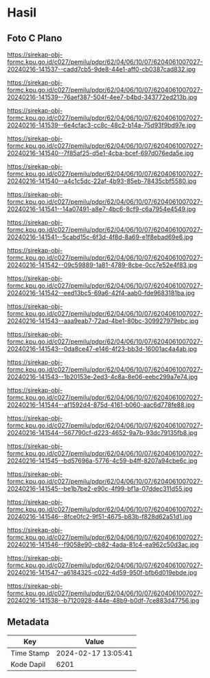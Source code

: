 # Hasil

## Foto C Plano

https://sirekap-obj-formc.kpu.go.id/c027/pemilu/pdpr/62/04/06/10/07/6204061007027-20240216-141537--cadd7cb5-9de8-44e1-aff0-cb0387cad832.jpg

https://sirekap-obj-formc.kpu.go.id/c027/pemilu/pdpr/62/04/06/10/07/6204061007027-20240216-141539--76aef387-504f-4ee7-b4bd-343772ed213b.jpg

https://sirekap-obj-formc.kpu.go.id/c027/pemilu/pdpr/62/04/06/10/07/6204061007027-20240216-141539--6e4cfac3-cc8c-48c2-b14a-75d93f9bd97e.jpg

https://sirekap-obj-formc.kpu.go.id/c027/pemilu/pdpr/62/04/06/10/07/6204061007027-20240216-141540--7f85af25-d5e1-4cba-bcef-697d076eda5e.jpg

https://sirekap-obj-formc.kpu.go.id/c027/pemilu/pdpr/62/04/06/10/07/6204061007027-20240216-141540--a4c1c5dc-22af-4b93-85eb-78435cbf5580.jpg

https://sirekap-obj-formc.kpu.go.id/c027/pemilu/pdpr/62/04/06/10/07/6204061007027-20240216-141541--14a07491-a8e7-4bc6-8cf9-c6a7954e4549.jpg

https://sirekap-obj-formc.kpu.go.id/c027/pemilu/pdpr/62/04/06/10/07/6204061007027-20240216-141541--5cabd15c-6f3d-4f8d-8a69-e1f8ebad69e6.jpg

https://sirekap-obj-formc.kpu.go.id/c027/pemilu/pdpr/62/04/06/10/07/6204061007027-20240216-141542--09c59889-1a81-4789-8cbe-0cc7e52e4f83.jpg

https://sirekap-obj-formc.kpu.go.id/c027/pemilu/pdpr/62/04/06/10/07/6204061007027-20240216-141542--eed13bc5-69a6-42f4-aab0-fde9683181ba.jpg

https://sirekap-obj-formc.kpu.go.id/c027/pemilu/pdpr/62/04/06/10/07/6204061007027-20240216-141543--aaa9eab7-72ad-4be1-80bc-309927979ebc.jpg

https://sirekap-obj-formc.kpu.go.id/c027/pemilu/pdpr/62/04/06/10/07/6204061007027-20240216-141543--0da8ce47-e146-4f23-bb3d-16001ac4a4ab.jpg

https://sirekap-obj-formc.kpu.go.id/c027/pemilu/pdpr/62/04/06/10/07/6204061007027-20240216-141543--1b20153e-2ed3-4c8a-8e06-eebc299a7e74.jpg

https://sirekap-obj-formc.kpu.go.id/c027/pemilu/pdpr/62/04/06/10/07/6204061007027-20240216-141544--af1592d4-875d-4161-b060-aac6d778fe88.jpg

https://sirekap-obj-formc.kpu.go.id/c027/pemilu/pdpr/62/04/06/10/07/6204061007027-20240216-141544--567790cf-d223-4652-9a7b-93dc79135fb8.jpg

https://sirekap-obj-formc.kpu.go.id/c027/pemilu/pdpr/62/04/06/10/07/6204061007027-20240216-141545--bd57696a-5776-4c59-b4ff-8207a94cbe6c.jpg

https://sirekap-obj-formc.kpu.go.id/c027/pemilu/pdpr/62/04/06/10/07/6204061007027-20240216-141545--be1b7be2-e90c-4f99-bf1a-07ddec311d55.jpg

https://sirekap-obj-formc.kpu.go.id/c027/pemilu/pdpr/62/04/06/10/07/6204061007027-20240216-141546--8fce0fc2-9f51-4675-b83b-f828d62a51d1.jpg

https://sirekap-obj-formc.kpu.go.id/c027/pemilu/pdpr/62/04/06/10/07/6204061007027-20240216-141546--f9058e90-cb82-4ada-81c4-ea962c50d3ac.jpg

https://sirekap-obj-formc.kpu.go.id/c027/pemilu/pdpr/62/04/06/10/07/6204061007027-20240216-141547--a6184325-c022-4d59-950f-bfb6d019ebde.jpg

https://sirekap-obj-formc.kpu.go.id/c027/pemilu/pdpr/62/04/06/10/07/6204061007027-20240216-141538--b7120928-444e-48b9-b0df-7ce883d47756.jpg


## Metadata

| Key        | Value               |
| ---------- | ------------------- |
| Time Stamp | 2024-02-17 13:05:41 |
| Kode Dapil | 6201                |



